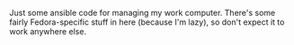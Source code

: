 Just some ansible code for managing my work computer. There's some fairly Fedora-specific stuff in here (because I'm lazy), so don't expect it to work anywhere else.
